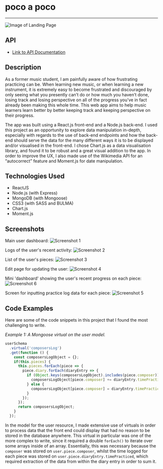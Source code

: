 # poco a poco
---

![Image of Landing Page](./readme-images/landing-page.png)

## API

* [Link to API Documentation](API.md)

## Description

As a former music student, I am painfully aware of how frustrating practicing can be. When learning new music, or when learning a new instrument, it is extremely easy to become frustrated and discouraged by only seeing what you presently can’t do or how much you haven’t done, losing track and losing perspective on all of the progress you’ve in fact already been making this whole time. This web app aims to help music learners learn better by better keeping track and keeping perspective on their progress.

The app was built using a React.js front-end and a Node.js back-end. I used this project as an opportunity to explore data manipulation in-depth, especially with regards to the use of back-end endpoints and how the back-end should serve the data for the many different ways it is to be displayed and/or visualised in the front-end. I chose Chart.js as a data visualisation library, and found it to be robust and a great visual addition to the app. In order to improve the UX, I also made use of the Wikimedia API for an “autocorrect” feature and Moment.js for date manipulation.

## Technologies Used

* ReactJS
* Node.js (with Express)
* MongoDB (with Mongoose)
* CSS3 (with SASS and BULMA)
* Chart.js
* Moment.js

## Screenshots

Main user dashboard:
![Screenshot 1](./readme-images/screenshot1.png)

Logs of the user's recent activity:
![Screenshot 2](./readme-images/screenshot2.png)

List of the user's pieces:
![Screenshot 3](./readme-images/screenshot3.png)

Edit page for updating the user:
![Screenshot 4](./readme-images/screenshot4.png)

Mini 'dashboard' showing the user's recent progress on each piece:
![Screenshot 6](./readme-images/screenshot6.png)

Screen for inputting practice log data for each piece:
![Screenshot 5](./readme-images/screenshot5.png)

## Code Examples

Here are some of the code snippets in this project that I found the most challenging to write.

*Example 1: A Mongoose virtual on the user model.*
```javascript
userSchema
  .virtual('composersLog')
  .get(function () {
    const composersLogObject = {};
    if(this.pieces) {
      this.pieces.forEach(piece => {
        piece.diary.forEach(diaryEntry => {
          if (Object.keys(composersLogObject).includes(piece.composer)) {
            composersLogObject[piece.composer] += diaryEntry.timePracticed;
          } else {
            composersLogObject[piece.composer] = diaryEntry.timePracticed;
          }
        });
      });
      return composersLogObject;
    }
  });
```

In the model for the user resource, I made extensive use of virtuals in order to process data that the front end could display that had no reason to be stored in the database anywhere. This virtual in particular was one of the more complex to write, since it required a double `forEach()` to iterate over some arrays inside of an array. Essentially, this was necessary because the `composer` was stored on `user.piece.composer`, whilst the time logged for each piece was stored on `user.piece.diaryEntry.timePracticed`, which required extraction of the data from within the diary entry in order to sum it.
